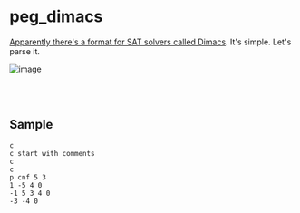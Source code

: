 # peg_dimacs
[Apparently there's a format for SAT solvers called Dimacs](http://www.satcompetition.org/2009/format-benchmarks2009.html).  It's simple.  Let's parse it.

![image](https://user-images.githubusercontent.com/77482/144652453-0b28d4b6-254e-41e0-a8e7-80441dd0f99b.png)

<br/><br/>

## Sample

```dimacs
c
c start with comments
c
c 
p cnf 5 3
1 -5 4 0
-1 5 3 4 0
-3 -4 0
```
